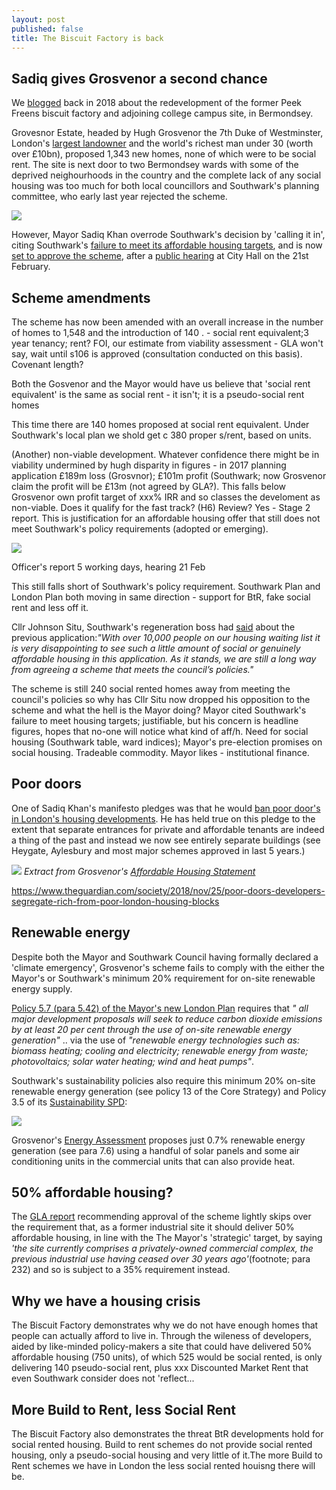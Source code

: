 ```yaml
---
layout: post
published: false
title: The Biscuit Factory is back
---
```


## Sadiq gives Grosvenor a second chance

We [blogged](http://35percent.org/2018-09-25-grosvenor-taking-the-biscuit-factory/) back in 2018 about the redevelopment of the former Peek Freens biscuit factory and adjoining college campus site, in Bermondsey.

Grovesnor Estate, headed by Hugh Grosvenor the 7th Duke of Westminster, London's [largest landowner](https://whoownsengland.org/2017/10/28/who-owns-central-london/) and the world's richest man under 30 (worth over £10bn), proposed 1,343 new homes, none of which were to be social rent. The site is next door to two Bermondsey wards with some of the deprived neighourhoods in the country and the complete lack of any social housing was too much for both local councillors and Southwark's planning committee, who early last year rejected the scheme.

![](http://35percent.org/img/biscuitfactory7.png)

However, Mayor Sadiq Khan overrode Southwark's decision by 'calling it in', citing Southwark's [failure to meet its affordable housing targets](https://www.london.gov.uk/sites/default/files/public%3A//public%3A//PAWS/media_id_458537///biscuit_factory_final_decision.pdf), and is now [set to approve the scheme](https://www.london.gov.uk/sites/default/files/biscuit_factory_hearing_report.pdf), after a [public hearing](https://www.london.gov.uk/what-we-do/planning/planning-applications-and-decisions/public-hearings/former-biscuit-factory-public-hearing-0) at City Hall on the 21st February.

## Scheme amendments

The scheme has now been amended with an overall increase in the number of homes to 1,548 and the introduction of 140 . - social rent equivalent;3 year tenancy; rent? FOI, our estimate from viability assessment - GLA won't say, wait until s106 is approved (consultation conducted on this basis).  Covenant length?

Both the Gosvenor and the Mayor would have us believe that 'social rent equivalent' is the same as social rent - it isn't; it is a pseudo-social rent homes


This time there are 140 homes proposed at social rent equivalent.  Under Southwark's local plan we shold get c 380 proper s/rent, based on units.

(Another) non-viable development. Whatever confidence there might be in viability undermined by hugh disparity in figures - in 2017 planning application £189m loss (Grosvnor); £101m profit (Southwark; now Grosvenor claim the profit will be £13m (not agreed by GLA?).  This falls below Grosvenor own profit target of xxx% IRR and so classes the develoment as  non-viable.  Does it qualify for the fast track? (H6) Review? Yes - Stage 2 report.  This is justification for an affordable housing offer that still does not meet Southwark's policy requirements (adopted or emerging).

![](http://35percent.org/img/biscuitoutputs.png)

Officer's report 5 working days, hearing 21 Feb 

This still falls short of Southwark's policy requirement. Southwark Plan and London Plan both moving in same direction - support for BtR, fake social rent and less off it.

Cllr Johnson Situ, Southwark's regeneration boss had [said](https://www.theguardian.com/money/2018/oct/26/grosvenor-1bn-bermondsey-build-to-rent-project-in-jeopardy-duke-of-westminster-property-group) about the previous application:_"With over 10,000 people on our housing waiting list it is very disappointing to see such a little amount of social or genuinely affordable housing in this application. As it stands, we are still a long way from agreeing a scheme that meets the council’s policies."_

The scheme is still 240 social rented homes away from meeting the council's policies so why has Cllr Situ now dropped his opposition to the scheme and what the hell is the Mayor doing?  Mayor cited Southwark's failure to meet housing targets; justifiable, but his concern is headline figures, hopes that no-one will notice what kind of aff/h. Need for social housing (Southwark table, ward indices); Mayor's pre-election promises on social housing. Tradeable commodity. Mayor likes - institutional finance.

## Poor doors
One of Sadiq Khan's manifesto pledges was that he would [ban poor door's in London's housing developments](https://www.theguardian.com/uk-news/2015/jul/23/sadiq-khan-pledges-ban-poor-doors-london-housing-developments-mayor). He has held true on this pledge to the extent that separate entrances for private and affordable tenants are indeed a thing of the past and instead we now see entirely separate buildings (see Heygate, Aylesbury and most major schemes approved in last 5 years.) 

![](http://35percent.org/img/grosvenorahextract.png)
*Extract from Grosvenor's [Affordable Housing Statement](http://35percent.org/img/grosvenorahstatement.pdf)*


https://www.theguardian.com/society/2018/nov/25/poor-doors-developers-segregate-rich-from-poor-london-housing-blocks



## Renewable energy
Despite both the Mayor and Southwark Council having formally declared a 'climate emergency', Grosvenor's scheme fails to comply with the either the Mayor's or Southwark's minimum 20% requirement for on-site renewable energy supply.

[Policy 5.7 (para 5.42) of the Mayor's new London Plan](https://www.london.gov.uk/what-we-do/planning/london-plan/current-london-plan/london-plan-chapter-five-londons-response/poli-6) requires that _" all major development proposals will seek to reduce carbon dioxide emissions by at least 20 per cent through the use of on-site renewable energy generation"_ .. via the use of _"renewable energy technologies such as: biomass heating; cooling and electricity; renewable energy from waste; photovoltaics; solar water heating; wind and heat pumps"_.  

Southwark's sustainability policies also require this minimum 20% on-site renewable energy generation (see policy 13 of the Core Strategy) and Policy 3.5 of its [Sustainability SPD](https://www.southwark.gov.uk/assets/attach/1820/Sustainable_Design_and_Construction_SPD.pdf):

![](http://35percent.org/img/sustainabilityspd.png)


Grosvenor's [Energy Assessment](http://35percent.org/img/EnergyAssessment.pdf) proposes just 0.7% renewable energy generation (see para 7.6) using a handful of solar panels and some air conditioning units in the commercial units that can also provide heat.

## 50% affordable housing?

The [GLA report](https://www.london.gov.uk/sites/default/files/biscuit_factory_hearing_report.pdf) recommending approval of the scheme lightly skips over the requirement that, as a former industrial site it should deliver 50% affordable housing, in line with the The Mayor's 'strategic' target, by saying _'the site currently comprises a privately-owned commercial complex, the previous industrial use having ceased over 30 years ago'_(footnote; para 232) and so is subject to a 35% requirement instead.

## Why we have a housing crisis

The Biscuit Factory demonstrates why we do not have enough homes that people can actually afford to live in.
Through the wileness of developers, aided by like-minded policy-makers a site that could have delivered 50% affordable housing (750 units), of which 525 would be social rented, is only delivering 140 pseudo-social rent, plus xxx Discounted Market Rent that even Southwark consider does not 'reflect...

## More Build to Rent, less Social Rent

The Biscuit Factory also demonstrates the threat BtR developments hold for social rented housing.  Build to rent schemes do not provide social rented housing, only a pseudo-social housing and very little of it.The more Build to Rent schemes we have in London the less social rented houisng there will be.
